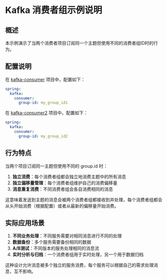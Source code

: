 # Kafka 消费者组示例说明

## 概述

本示例演示了当两个消费者项目订阅同一个主题但使用不同的消费者组ID时的行为。

## 配置说明

在 [kafka-consumer](kafka-consumer) 项目中，配置如下：
```yaml
spring:
  kafka:
    consumer:
      group-id: my_group_id1
```

在 [kafka-consumer2](kafka-consumer2) 项目中，配置如下：
```yaml
spring:
  kafka:
    consumer:
      group-id: my_group_id2
```

## 行为特点

当两个项目订阅同一主题但使用不同的 group.id 时：

1. **独立消费**：每个消费者组都会独立地消费主题中的所有消息
2. **独立偏移量管理**：每个消费者组维护自己的消费偏移量
3. **消息重复消费**：不同消费者组会各自消费相同的消息

这意味着发送到主题的消息会被两个消费者组都接收到并处理，每个消费者组都会从头开始消费（根据配置）或者从最新的偏移量开始消费。

## 实际应用场景

1. **不同业务处理**：不同服务需要对相同消息进行不同的处理
2. **数据备份**：多个服务需要备份相同的数据
3. **A/B测试**：不同版本的服务处理相同的消息流
4. **实时分析与归档**：一个消费者组用于实时处理，另一个用于数据归档

这种设计允许消息被多个独立的服务消费，每个服务可以根据自己的需求处理消息，互不影响。